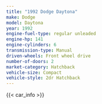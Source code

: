 ```yaml
---
title: "1992 Dodge Daytona"
make: Dodge
model: Daytona
year: 1992
engine-fuel-type: regular unleaded
engine-hp: 141
engine-cylinders: 6
transmission-type: Manual
driven-wheels: Front wheel drive
number-of-doors: 2
market-category: Hatchback
vehicle-size: Compact
vehicle-style: 2dr Hatchback
---
```


{{< car_info >}}
